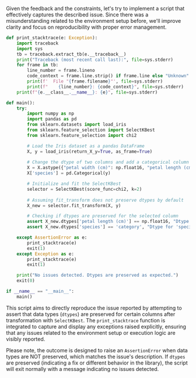 Given the feedback and the constraints, let's try to implement a script that effectively captures the described issue. Since there was a misunderstanding related to the environment setup before, we'll improve clarity and focus on reproducibility with proper error management.

```python
def print_stacktrace(e: Exception):
    import traceback
    import sys
    tb = traceback.extract_tb(e.__traceback__)
    print("Traceback (most recent call last):", file=sys.stderr)
    for frame in tb:
        line_number = frame.lineno
        code_context = frame.line.strip() if frame.line else "Unknown"
        print(f'  File "{frame.filename}"', file=sys.stderr)
        print(f"    {line_number}: {code_context}", file=sys.stderr)
    print(f"{e.__class__.__name__}: {e}", file=sys.stderr)

def main():
    try:
        import numpy as np
        import pandas as pd
        from sklearn.datasets import load_iris
        from sklearn.feature_selection import SelectKBest
        from sklearn.feature_selection import chi2

        # Load the Iris dataset as a pandas DataFrame
        X, y = load_iris(return_X_y=True, as_frame=True)
        
        # Change the dtype of two columns and add a categorical column
        X = X.astype({"petal width (cm)": np.float16, "petal length (cm)": np.float16})
        X['species'] = pd.Categorical(y)

        # Initialize and fit the SelectKBest
        selector = SelectKBest(score_func=chi2, k=2)
        
        # Assuming fit_transform does not preserve dtypes by default
        X_new = selector.fit_transform(X, y)

        # Checking if dtypes are preserved for the selected column
        assert X_new.dtypes['petal length (cm)'] == np.float16, "Dtype for 'petal length (cm)' was not preserved."
        assert X_new.dtypes['species'] == 'category', "Dtype for 'species' was not preserved."

    except AssertionError as e:
        print_stacktrace(e)
        exit(1)
    except Exception as e:
        print_stacktrace(e)
        exit(1)

    print("No issues detected. Dtypes are preserved as expected.")
    exit(0)

if __name__ == "__main__":
    main()
```

This script aims to directly reproduce the issue reported by attempting to assert that data types (`dtypes`) are preserved for certain columns after transformation with `SelectKBest`. The `print_stacktrace` function is integrated to capture and display any exceptions raised explicitly, ensuring that any issues related to the environment setup or execution logic are visibly reported.

Please note, the outcome is designed to raise an `AssertionError` when data types are NOT preserved, which matches the issue's description. If `dtypes` are preserved (indicating a fix or different behavior in the library), the script will exit normally with a message indicating no issues detected.